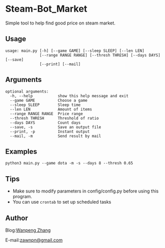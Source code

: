 # Steam-Bot_Market
Simple tool to help find good price on steam market.

## Usage
    usage: main.py [-h] [--game GAME] [--sleep SLEEP] [--len LEN]
                   [--range RANGE RANGE] [--thresh THRESH] [--days DAYS] [--save]
                   [--print] [--mail]

## Arguments
    optional arguments:
      -h, --help           show this help message and exit
      --game GAME          Choose a game
      --sleep SLEEP        Sleep time
      --len LEN            Amount of items
      --range RANGE RANGE  Price range
      --thresh THRESH      Threshold of ratio
      --days DAYS          Count days
      --save, -s           Save an output file
      --print, -p          Instant output
      --mail, -m           Send result by mail

## Examples
    python3 main.py --game dota -m -s --days 8 --thresh 0.65
    
## Tips
 - Make sure to modify parameters in config/config.py before using this program.
 - You can use `crontab` to set up scheduled tasks
      
## Author
Blog:[Wanpeng Zhang](http://www.oncemath.com)

E-mail:zawnpn@gmail.com
